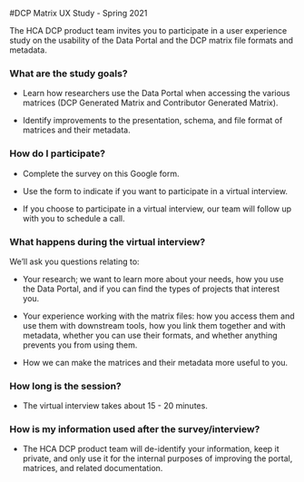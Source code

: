 #DCP Matrix UX Study - Spring 2021


The HCA DCP product team invites you to participate in a user experience study on the usability of the Data Portal and the DCP matrix file formats and metadata.

### What are the study goals?


- Learn how researchers use the Data Portal when accessing the various matrices (DCP Generated Matrix and Contributor Generated Matrix).


- Identify improvements to the presentation, schema, and file format of matrices and their metadata.

### How do I participate?

- Complete the survey on this Google form.


- Use the form to indicate if you want to participate in a virtual interview.


- If you choose to participate in a virtual interview, our team will follow up with you to schedule a call.

### What happens during the virtual interview?

We’ll ask you questions relating to:

- Your research; we want to learn more about your needs, how you use the Data Portal, and if you can find the types of projects that interest you.


- Your experience working with the matrix files: how you access them and use them with downstream tools, how you link them together and with metadata, whether you can use their formats, and whether anything prevents you from using them.


- How we can make the matrices and their metadata more useful to you.

### How long is the session?

- The virtual interview takes about 15 - 20 minutes.

### How is my information used after the survey/interview?

- The HCA DCP product team will de-identify your information, keep it private, and only use it for the internal purposes of improving the portal, matrices, and related documentation.
